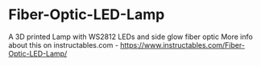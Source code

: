 # Fiber-Optic-LED-Lamp
A 3D printed Lamp with WS2812 LEDs and side glow fiber optic
More info about this on instructables.com - https://www.instructables.com/Fiber-Optic-LED-Lamp/
